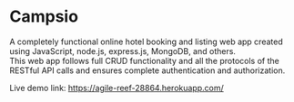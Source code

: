 # Campsio
A completely functional online hotel booking and listing web app created using JavaScript, node.js, express.js, MongoDB, and others. \
This web app follows full CRUD functionality and all the protocols of the RESTful API calls and ensures complete authentication and authorization.

Live demo link: https://agile-reef-28864.herokuapp.com/
